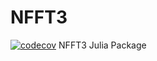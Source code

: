 # NFFT3
[![codecov](https://codecov.io/gh/NFFT/NFFT3/branch/main/graph/badge.svg?token=YCTMXP64FK)](https://codecov.io/gh/NFFT/NFFT3)
NFFT3 Julia Package
